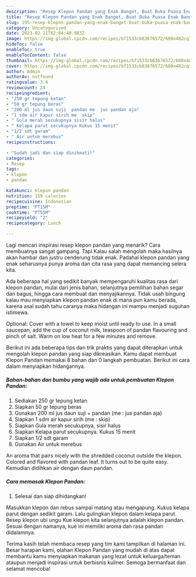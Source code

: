 ```yaml
---
description: "Resep Klepon Pandan yang Enak Banget, Buat Buka Puasa Enak Banget"
title: "Resep Klepon Pandan yang Enak Banget, Buat Buka Puasa Enak Banget"
slug: 195-resep-klepon-pandan-yang-enak-banget-buat-buka-puasa-enak-banget
category: Uncategorized
date: 2023-02-11T02:04:40.983Z
image: https://img-global.cpcdn.com/recipes/bf1533cb63676572/680x482cq70/klepon-pandan-foto-resep-utama.jpg
hideToc: false
enableToc: true
enableTocContent: false
thumbnail: https://img-global.cpcdn.com/recipes/bf1533cb63676572/680x482cq70/klepon-pandan-foto-resep-utama.jpg
cover: https://img-global.cpcdn.com/recipes/bf1533cb63676572/680x482cq70/klepon-pandan-foto-resep-utama.jpg
author: Admin
authorAv: notfound
ratingvalue: 3.4
reviewcount: 24
recipeingredient:
- "250 gr tepung ketan"
- "50 gr tepung beras"
- "200 ml jus daun suji  pandan me  jus pandan aja"
- "1 sdm air kapur sirih me  skip"
- " Gula merah secukupnya sisir halus"
- " Kelapa parut secukupnya Kukus 15 menit"
- "1/2 sdt garam"
- " Air untuk merebus"
recipeinstructions:

- "Sudah jadi dan siap dinikmati!"
categories:
- Resep
tags:
- klepon
- pandan

katakunci: klepon pandan 
nutrition: 159 calories
recipecuisine: Indonesian
preptime: "PT15M"
cooktime: "PT55M"
recipeyield: "2"
recipecategory: Lunch

---
```



Lagi mencari inspirasi resep klepon pandan yang menarik? Cara membuatnya sangat gampang. Tapi Kalau salah mengolah maka hasilnya akan hambar dan justru cenderung tidak enak. Padahal klepon pandan yang enak seharusnya punya aroma dan cita rasa yang dapat memancing selera kita.


Ada beberapa hal yang sedikit banyak mempengaruhi kualitas rasa dari klepon pandan, mulai dari jenis bahan, selanjutnya pemilihan bahan segar dan bagus, hingga cara membuat dan menyajikannya. Tidak usah bingung kalau mau menyiapkan klepon pandan enak di mana pun kamu berada, karena asal sudah tahu caranya maka hidangan ini mampu menjadi suguhan istimewa.

Optional: Cover with a towel to keep moist until ready to use. In a small saucepan, add the cup of coconut milk, teaspoon of pandan flavouring and pinch of salt. Warm on low heat for a few minutes and remove.


Berikut ini ada beberapa tips dan trik praktis yang dapat diterapkan untuk mengolah klepon pandan yang siap dikreasikan. Kamu dapat membuat Klepon Pandan memakai 8 bahan dan 0 langkah pembuatan. Berikut ini cara dalam menyiapkan hidangannya.

<!--inarticleads1-->

##### Bahan-bahan dan bumbu yang wajib ada untuk pembuatan Klepon Pandan:

1. Sediakan 250 gr tepung ketan
1. Siapkan 50 gr tepung beras
1. Gunakan 200 ml jus daun suji + pandan (me : jus pandan aja)
1. Siapkan 1 sdm air kapur sirih (me : skip)
1. Siapkan  Gula merah secukupnya, sisir halus
1. Siapkan  Kelapa parut secukupnya. Kukus 15 menit
1. Siapkan 1/2 sdt garam
1. Gunakan  Air untuk merebus


An aroma that pairs nicely with the shredded coconut outside the klepon. Colored and flavored with pandan leaf. It turns out to be quite easy. Kemudian didihkan air dengan daun pandan. 

<!--inarticleads2-->

##### Cara memasak Klepon Pandan:


1. Selesai dan siap dihidangkan!

Masukkan klepon dan rebus sampai matang atau mengapung. Kukus kelapa parut dengan sedikit garam. Lalu gulingkan klepon dalam kelapa parut. Resep klepon ubi ungu Kue klepon kita selanjutnya adalah klepon pandan. Sesuai dengan namanya, kue ini memiliki aroma dan rasa pandan didalamnya. 

Terima kasih telah membaca resep yang tim kami tampilkan di halaman ini. Besar harapan kami, olahan Klepon Pandan yang mudah di atas dapat membantu kamu menyiapkan makanan yang lezat untuk keluarga/teman ataupun menjadi inspirasi untuk berbisnis kuliner. Semoga bermanfaat dan selamat mencoba!

